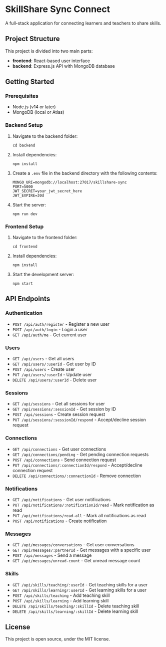 
# SkillShare Sync Connect

A full-stack application for connecting learners and teachers to share skills.

## Project Structure

This project is divided into two main parts:

- **frontend**: React-based user interface
- **backend**: Express.js API with MongoDB database

## Getting Started

### Prerequisites

- Node.js (v14 or later)
- MongoDB (local or Atlas)

### Backend Setup

1. Navigate to the backend folder:
   ```
   cd backend
   ```

2. Install dependencies:
   ```
   npm install
   ```

3. Create a `.env` file in the backend directory with the following contents:
   ```
   MONGO_URI=mongodb://localhost:27017/skillshare-sync
   PORT=5000
   JWT_SECRET=your_jwt_secret_here
   JWT_EXPIRE=30d
   ```

4. Start the server:
   ```
   npm run dev
   ```

### Frontend Setup

1. Navigate to the frontend folder:
   ```
   cd frontend
   ```

2. Install dependencies:
   ```
   npm install
   ```

3. Start the development server:
   ```
   npm start
   ```

## API Endpoints

### Authentication
- `POST /api/auth/register` - Register a new user
- `POST /api/auth/login` - Login a user
- `GET /api/auth/me` - Get current user

### Users
- `GET /api/users` - Get all users
- `GET /api/users/:userId` - Get user by ID
- `POST /api/users` - Create user
- `PUT /api/users/:userId` - Update user
- `DELETE /api/users/:userId` - Delete user

### Sessions
- `GET /api/sessions` - Get all sessions for user
- `GET /api/sessions/:sessionId` - Get session by ID
- `POST /api/sessions` - Create session request
- `PUT /api/sessions/:sessionId/respond` - Accept/decline session request

### Connections
- `GET /api/connections` - Get user connections
- `GET /api/connections/pending` - Get pending connection requests
- `POST /api/connections` - Send connection request
- `PUT /api/connections/:connectionId/respond` - Accept/decline connection request
- `DELETE /api/connections/:connectionId` - Remove connection

### Notifications
- `GET /api/notifications` - Get user notifications
- `PUT /api/notifications/:notificationId/read` - Mark notification as read
- `PUT /api/notifications/read-all` - Mark all notifications as read
- `POST /api/notifications` - Create notification

### Messages
- `GET /api/messages/conversations` - Get user conversations
- `GET /api/messages/:partnerId` - Get messages with a specific user
- `POST /api/messages` - Send a message
- `GET /api/messages/unread-count` - Get unread message count

### Skills
- `GET /api/skills/teaching/:userId` - Get teaching skills for a user
- `GET /api/skills/learning/:userId` - Get learning skills for a user
- `POST /api/skills/teaching` - Add teaching skill
- `POST /api/skills/learning` - Add learning skill
- `DELETE /api/skills/teaching/:skillId` - Delete teaching skill
- `DELETE /api/skills/learning/:skillId` - Delete learning skill

## License

This project is open source, under the MIT license.
